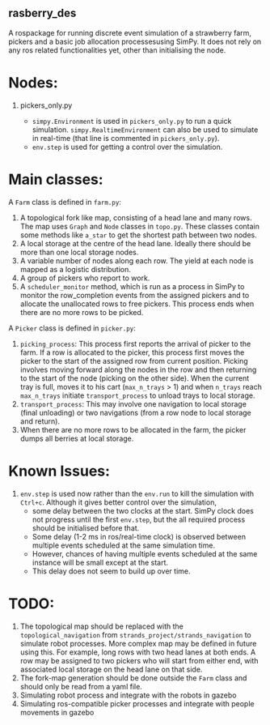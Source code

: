 **rasberry_des**
------------
A rospackage for running discrete event simulation of a strawberry farm, pickers and a basic job allocation processesusing SimPy. It does not rely on any ros related functionalities yet, other than initialising the node.

# Nodes:
  1. pickers_only.py

     - `simpy.Environment` is used in `pickers_only.py` to run a quick simulation. `simpy.RealtimeEnvironment` can also be used to simulate in real-time (that line is commented in `pickers_only.py`).
     - `env.step` is used for getting a control over the simulation.


# Main classes:
A `Farm` class is defined in `farm.py`:
  1. A topological fork like map, consisting of a head lane and many rows. The map uses `Graph` and `Node` classes in `topo.py`. These classes contain some methods like `a_star` to get the shortest path between two nodes.
  2. A local storage at the centre of the head lane. Ideally there should be more than one local storage nodes. 
  3. A variable number of nodes along each row. The yield at each node is mapped as a logistic distribution.
  4. A group of pickers who report to work.
  5. A `scheduler_monitor` method, which is run as a process in SimPy to monitor the row_completion events from the assigned pickers and to allocate the unallocated rows to free pickers. This process ends when there are no more rows to be picked.

A `Picker` class is defined in `picker.py`: 
  1. `picking_process`: This process first reports the arrival of picker to the farm. If a row is allocated to the picker, this process first moves the picker to the start of the assigned row from current position. Picking involves moving forward along the nodes in the row and then returning to the start of the node (picking on the other side). When the current tray is full, moves it to his cart (`max_n_trays` > 1) and when `n_trays` reach `max_n_trays` initiate `transport_process` to unload trays to local storage.
  2. `transport_process`: This may involve one navigation to local storage (final unloading) or two navigations (from a row node to local storage and return).
  3. When there are no more rows to be allocated in the farm, the picker dumps all berries at local storage.

# Known Issues:
  1. `env.step` is used now rather than the `env.run` to kill the simulation with `Ctrl+c`. Although it gives better control over the simulation, 
     - some delay between the two clocks at the start. SimPy clock does not progress until the first `env.step`, but the all required process should be initialised before that.
     - Some delay (1-2 ms in ros/real-time clock) is observed between multiple events scheduled at the same simulation time.
     - However, chances of having multiple events scheduled at the same instance will be small except at the start.
     - This delay does not seem to build up over time.

# TODO:
  1. The topological map should be replaced with the `topological_navigation` from `strands_project/strands_navigation` to simulate robot processes. More complex map may be defined in future using this. For example, long rows with two head lanes at both ends. A row may be assigned to two pickers who will start from either end, with associated local storage on the head lane on that side.
  2. The fork-map generation should be done outside the `Farm` class and should only be read from a yaml file.
  3. Simulating robot process and integrate with the robots in gazebo
  4. Simulating ros-compatible picker processes and integrate with people movements in gazebo

